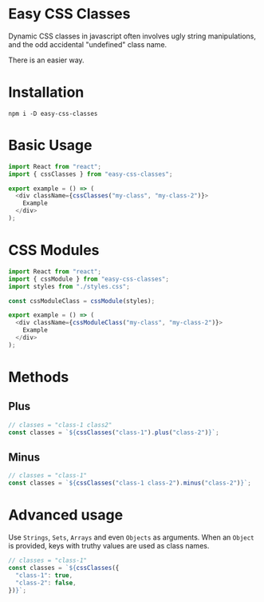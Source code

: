 # Easy CSS Classes

Dynamic CSS classes in javascript often involves ugly string manipulations, and the odd accidental "undefined" class name.

There is an easier way.

# Installation

```shell
npm i -D easy-css-classes
```

# Basic Usage

```javascript
import React from "react";
import { cssClasses } from "easy-css-classes";

export example = () => (
  <div className={cssClasses("my-class", "my-class-2")}>
    Example
  </div>
);
```

# CSS Modules

```javascript
import React from "react";
import { cssModule } from "easy-css-classes";
import styles from "./styles.css";

const cssModuleClass = cssModule(styles);

export example = () => (
  <div className={cssModuleClass("my-class", "my-class-2")}>
    Example
  </div>
);
```

# Methods

## Plus

```javascript
// classes = "class-1 class2"
const classes = `${cssClasses("class-1").plus("class-2")}`;
```

## Minus

```javascript
// classes = "class-1"
const classes = `${cssClasses("class-1 class-2").minus("class-2")}`;
```

# Advanced usage

Use `Strings`, `Sets`, `Arrays` and even `Objects` as arguments. When an `Object` is provided, keys with truthy values are used as class names.

```javascript
// classes = "class-1"
const classes = `${cssClasses({
  "class-1": true,
  "class-2": false,
})}`;
```
